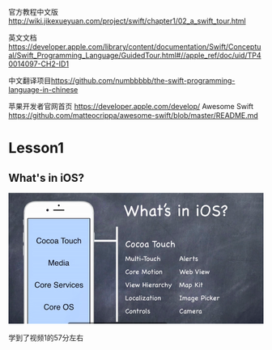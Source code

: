 官方教程中文版 <http://wiki.jikexueyuan.com/project/swift/chapter1/02_a_swift_tour.html>

英文文档 <https://developer.apple.com/library/content/documentation/Swift/Conceptual/Swift_Programming_Language/GuidedTour.html#//apple_ref/doc/uid/TP40014097-CH2-ID1>

中文翻译项目<https://github.com/numbbbbb/the-swift-programming-language-in-chinese>

苹果开发者官网首页
<https://developer.apple.com/develop/>
Awesome Swift
<https://github.com/matteocrippa/awesome-swift/blob/master/README.md>
# Lesson1

## What's in iOS?
<img src="img/swift1_1.png" />

学到了视频1的57分左右